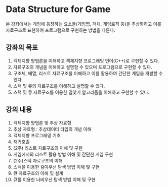 # Data Structure for Game

본 강좌에서는 게임에 등장하는 요소들(게임맵, 객체, 게임로직 등)을 추상화하고 이를 자료구조로 표현하여 프로그램으로 구현하는 방법을 다룬다.

## 강좌의 목표
1. 객체지향 방법론을 이해하고 객체지향 프로그래밍 언어(C++)로 구현할 수 있다.
2. 자료구조의 개념을 이해하고 설명할 수 있으며 프로그램으로 구현할 수 있다.
3. 구조체, 배열, 리스트 자료구조를 이해하고 이를 활용하여 간단한 게임을 개발할 수 있다.
4. 스택 및 큐의 자료구조를 이해하고 설명할 수 있다.
5. 스택 및 큐 자료구조를 이용한 길찾기 알고리즘을 이해하고 구현할 수 있다.

## 강의 내용
1. 객체지향 방법론 및 추상 자료형
2. 추상 자료형 : 추상데이터 타입의 개념 이해
3. 객체지향 프로그래밍 기초
4. 재귀호출
5. (2주) 리스트 자료구조의 이해 및 구현
6. 게임에서의 리스트 활용 방법 이해 및 간단한 게임 구현
8. (2주)스택 자료구조의 이해 
9. 스택을 이용한 깊이우선 탐색 방법 이해 및 구현
10. 큐 자료구조의 이해 및 설계
11. 큐를 이용한 너비우선 탐색 방법 이해 및 구현

